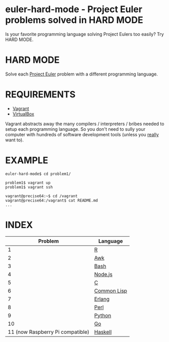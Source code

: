 # euler-hard-mode - Project Euler problems solved in HARD MODE

Is your favorite programming language solving Project Eulers too easily? Try HARD MODE.

# HARD MODE

Solve each [Project Euler](https://projecteuler.net/) problem with a different programming language.

# REQUIREMENTS

* [Vagrant](http://www.vagrantup.com/)
* [VirtualBox](https://www.virtualbox.org/)

Vagrant abstracts away the many compilers / interpreters / bribes needed to setup each programming language. So you don't need to sully your computer with hundreds of software development tools (unless you [really](https://github.com/mcandre/mcandre-ubuntu) want to).

# EXAMPLE

```
euler-hard-mode$ cd problem1/

problem1$ vagrant up
problem1$ vagrant ssh

vagrant@precise64:~$ cd /vagrant
vagrant@precise64:/vagrant$ cat README.md
...
```

# INDEX

| Problem                          | Language                                        |
| -------------------------------- | ----------------------------------------------- |
| 1                                | [R](http://www.r-project.org/)                  |
| 2                                | [Awk](http://en.wikipedia.org/wiki/AWK)         |
| 3                                | [Bash](https://www.gnu.org/software/bash/)      |
| 4                                | [Node.js](http://nodejs.org/)                   |
| 5                                | [C](http://clang.llvm.org/)                     |
| 6                                | [Common Lisp](http://common-lisp.net/)          |
| 7                                | [Erlang](http://www.erlang.org/)                |
| 8                                | [Perl](http://www.perl.org/)                    |
| 9                                | [Python](http://python.org/)                    |
| 10                               | [Go](http://golang.org/)                        |
| 11 (now Raspberry Pi compatible) | [Haskell](http://www.haskell.org/)              |
